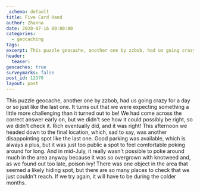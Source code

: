 ```yaml
---
_schema: default
title: Five Card Hand
author: Zhanna
date: 2020-07-16 00:00:00
categories:
  - geocaching
tags:
excerpt: This puzzle geocache, another one by zzbob, had us going crazy for a day or so just like the last one. 
header:
  teaser:
geocaches: true
surveymarks: false
post_id: 12370
layout: post
---
```


This puzzle geocache, another one by zzbob, had us going crazy for a day or so just like the last one. It turns out that we were expecting something a little more challenging than it turned out to be! We had come across the correct answer early on, but we didn't see how it could possibly be right, so we didn't check it. Rich eventually did, and it was right! This afternoon we headed down to the final location, which, sad to say, was another disappointing spot like the last one.  Good parking was available, which is always a plus, but it was just too public a spot to feel comfortable poking around for long. And in mid-July, it really wasn't possible to poke around much in the area anyway because it was so overgrown with knotweed and, as we found out too late, poison ivy! There was one object in the area that seemed a likely hiding spot, but there are so many places to check that we just couldn't reach. If we try again, it will have to be during the colder months.
